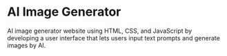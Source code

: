# AI Image Generator

AI image generator website using HTML, CSS, and JavaScript by developing a user interface that lets users input text prompts and generate images by AI.
